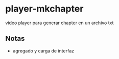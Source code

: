 # player-mkchapter
video player para generar chapter en un archivo txt


## Notas

- agregado y carga de interfaz